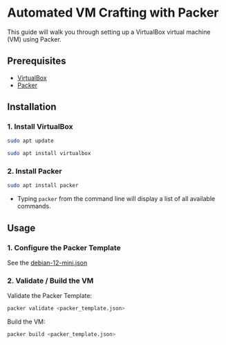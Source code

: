 # Automated VM Crafting with Packer

This guide will walk you through setting up a VirtualBox virtual machine (VM) using Packer.

## Prerequisites

- [VirtualBox](https://www.virtualbox.org/)
- [Packer](https://www.packer.io/)

## Installation

### 1. Install VirtualBox

```sh
sudo apt update
```
```sh
sudo apt install virtualbox
```

### 2. Install Packer

```sh
sudo apt install packer
```

* Typing ```packer``` from the command line will display a list of all available commands.

## Usage

### 1. Configure the Packer Template

See the [debian-12-mini.json](debian-12-mini.json)

### 2. Validate / Build the VM

Validate the Packer Template:

```sh
packer validate <packer_template.json>
```

Build the VM:

```sh
packer build <packer_template.json>
```